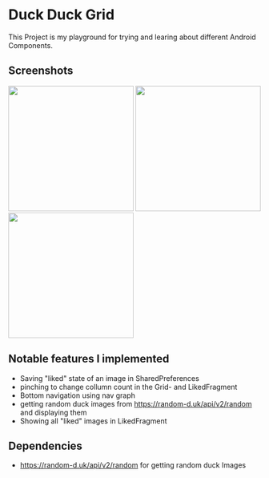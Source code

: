 # Duck Duck Grid
This Project is my playground for trying and learing about different Android Components.

## Screenshots
<div>
  <img src=https://github.com/oblassgit/DuckDuckGrid/assets/114983621/2d81cd32-c7e2-407e-bd98-eef0e0a84d78 width=250>
  <img src=https://github.com/oblassgit/DuckDuckGrid/assets/114983621/5e479dce-4688-48f2-88d0-fffbd84b8585 width=250>
  <img src=https://github.com/oblassgit/DuckDuckGrid/assets/114983621/98ddbeab-90bb-45e0-85f5-f8bc3601c3a6 width=250>

</div>

## Notable features I implemented
- Saving "liked" state of an image in SharedPreferences
- pinching to change collumn count in the Grid- and LikedFragment
- Bottom navigation using nav graph
- getting random duck images from https://random-d.uk/api/v2/random and displaying them
- Showing all "liked" images in LikedFragment

## Dependencies
- https://random-d.uk/api/v2/random for getting random duck Images
